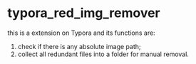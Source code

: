 # typora_red_img_remover

this is a extension on Typora and its functions are:
1. check if there is any absolute image path;
2. collect all redundant files into a folder for manual removal.